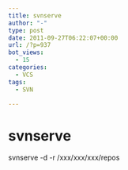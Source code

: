 ```yaml
---
title: svnserve
author: "-"
type: post
date: 2011-09-27T06:22:07+00:00
url: /?p=937
bot_views:
  - 15
categories:
  - VCS
tags:
  - SVN

---
```

# svnserve
svnserve -d -r /xxx/xxx/xxx/repos